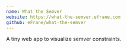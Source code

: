 ```yaml
---
name: What the Semver
website: https://what-the-semver.efrane.com
github: eFrane/what-the-semver
---
```


A tiny web app to visualize semver constraints.

